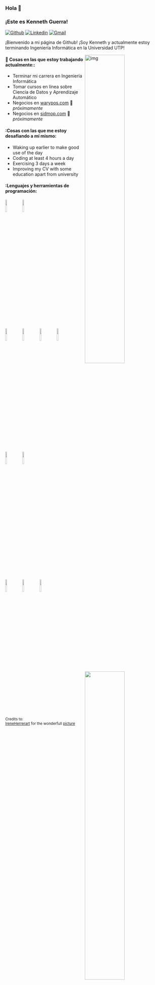 ### Hola 👋 
### ¡Este es Kenneth Guerra!

[![Github](https://img.shields.io/badge/-Github-000?style=flat&logo=Github&logoColor=white)](https://github.com/Kennethguerra3)
[![Linkedin](https://img.shields.io/badge/-LinkedIn-blue?style=flat&logo=Linkedin&logoColor=white)](https://www.linkedin.com/in/kennethguerras/)
[![Gmail](https://img.shields.io/badge/-Gmail-c14438?style=flat&logo=Gmail&logoColor=white)](mailto:kenneth.guerras@gmail.com)

¡Bienvenido a mi página de Github! ¡Soy Kenneth y actualmente estoy terminando Ingeniería Informática en la Universidad UTP!  

<img align="right" alt="img" src="https://github.com/Kennethguerra3/DatX_frontend_PBI/blob/principal/src/assets/img/Un-chico-sentando-en-su-cuarto-desarrollando-un-dashboard-de-KPI-y--mapas-graficos-de-barras%20(1).png" width="50%" height="auto" />


#### 🌱  Cosas en las que estoy trabajando actualmente:: 
- Terminar mi carrera en Ingeniería Informática  
- Tomar cursos en línea sobre Ciencia de Datos y Aprendizaje Automático
- Negocios en [warypos.com](https://github.com/bi4group) 🚀 *próximamente*
- Negocios en [sidmop.com](https://github.com/bi4group) 🚀 *próximamente*



#### :Cosas con las que me estoy desafiando a mí mismo:
- Waking up earlier to make good use of the day
- Coding at least 4 hours a day
- Exercising 3 days a week
- Improving my CV with some education apart from university

#### :Lenguajes y herramientas de programación: 
<p>
	<img width="50%" align="right" src="https://github-readme-stats.vercel.app/api?username=Kennethguerra3&show_icons=true&hide_border=true" />
	<img width="50%" align="right" src="https://github-readme-stats.vercel.app/api/top-langs/?username=kennethguerra3&layout=compact&show_icons=true&hide_border=true" />
	

<code><img width="10%" src="https://www.vectorlogo.zone/logos/javascript/javascript-horizontal.svg"></code>
<code><img width="10%" src="https://www.vectorlogo.zone/logos/vercel/vercel-ar21.svg"></code>	
<br />
<code><img width="10%" src="https://www.vectorlogo.zone/logos/microsoft_powerbi/microsoft_powerbi-ar21.svg"></code>
<code><img width="10%" src="https://www.tableau.com/sites/default/files/2022-04/TableauLogo_RGB.png"></code>
<code><img width="10%" src="https://www.vectorlogo.zone/logos/oracle/oracle-ar21.svg"></code>
<code><img width="10%" src="https://www.vectorlogo.zone/logos/mysql/mysql-ar21.svg"></code>
<code><img width="10%" src="https://www.vectorlogo.zone/logos/python/python-ar21.svg"></code>
<code><img width="10%" src="https://www.vectorlogo.zone/logos/sap/sap-ar21.svg"></code>

<code><img width="10%" src="https://www.vectorlogo.zone/logos/mapbox/mapbox-ar21.svg"></code>
<code><img width="10%" src="https://www.vectorlogo.zone/logos/qgis/qgis-ar21.svg"></code>
<code><img width="10%" src="https://www.pitneybowes.com/content/dam/pitneybowes/us/en/100/pitney-bowes-100-logo/pb_logo_color.png"></code>
	
<br />
</p>

<sub>Credits to: <br/>[IreneHerrerart](https://www.artstation.com/ireneherrera) for the wonderfull [picture](https://github.com/FernandoRoldan93/FernandoRoldan93/blob/master/cover_image.jpg)</sub>
